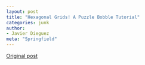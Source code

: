 ```yaml
---
layout: post
title: "Hexagonal Grids! A Puzzle Bobble Tutorial"
categories: junk
author:
- Javier Dieguez
meta: "Springfield"
---
```


[Original post](https://javierdega.blogspot.com/2018/09/hexagonal-grids-puzzle-bobble-tutorial.html?fbclid=IwAR0x6NKrEkfKzl65QVb0iXNltSbYM7gPyHuLH1_Ioy3yoturTWitE3YH3gg)